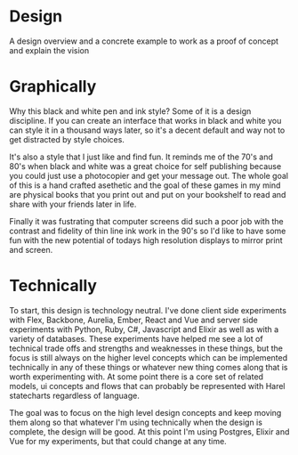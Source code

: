 # Design
A design overview and a concrete example to work as a proof of concept and explain the vision

# Graphically
Why this black and white pen and ink style? Some of it is a design discipline. If you can create an interface that works in black and white you can style it in a thousand ways later, so it's a decent default and way not to get distracted by style choices. 

It's also a style that I just like and find fun. It reminds me of the 70's and 80's when black and white was a great choice for self publishing because you could just use a photocopier and get your message out. The whole goal of this is a hand crafted asethetic and the goal of these games in my mind are physical books that you print out and put on your bookshelf to read and share with your friends later in life. 

Finally it was fustrating that computer screens did such a poor job with the contrast and fidelity of thin line ink work in the 90's so I'd like to have some fun with the new potential of todays high resolution displays to mirror print and screen.

# Technically
To start, this design is technology neutral. I've done client side experiments with Flex, Backbone, Aurelia, Ember, React and Vue and server side experiments with Python, Ruby, C#, Javascript and Elixir as well as with a variety of databases. These experiments have helped me see a lot of technical trade offs and strengths and weaknesses in these things, but the focus is still always on the higher level concepts which can be implemented technically in any of these things or whatever new thing comes along that is worth experimenting with. At some point there is a core set of related models, ui concepts and flows that can probably be represented with Harel statecharts regardless of language.

The goal was to focus on the high level design concepts and keep moving them along so that whatever I'm using technically when the design is complete, the design will be good. At this point I'm using Postgres, Elixir and Vue for my experiments, but that could change at any time.


